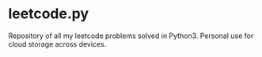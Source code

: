# leetcode.py
Repository of all my leetcode problems solved in Python3. Personal use for cloud storage across devices.
